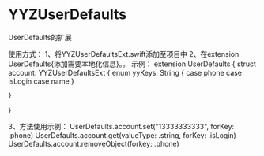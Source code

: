 # YYZUserDefaults
UserDefaults的扩展

使用方式：
1、将YYZUserDefaultsExt.swift添加至项目中
2、在extension UserDefaults{添加需要本地化信息}。。
示例：
extension UserDefaults {
    struct account: YYZUserDefaultsExt {
        enum yyKeys: String {
            case phone
            case isLogin
            case name
        }
        
    }
}

3、方法使用示例：
UserDefaults.account.set("13333333333", forKey: .phone)
UserDefaults.account.get(valueType: .string, forKey: .isLogin)
UserDefaults.account.removeObject(forkey: .phone)
